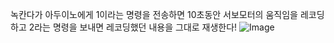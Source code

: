 녹칸다가 아두이노에게 1이라는 명령을 전송하면 10초동안 서보모터의 움직임을 레코딩하고 2라는 명령을 보내면 레코딩했던 내용을 그대로 재생한다!
![Image](https://github.com/user-attachments/assets/3a963624-68b9-4e46-a24b-6493901cbc6d)
